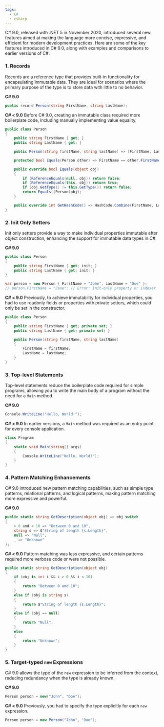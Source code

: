 ```yaml
---
tags:
  - C#
  - csharp
---
```


C# 9.0, released with .NET 5 in November 2020, introduced several new features aimed at making the language more concise, expressive, and efficient for modern development practices. Here are some of the key features introduced in C# 9.0, along with examples and comparisons to earlier versions of C#:

### 1. **Records**
Records are a reference type that provides built-in functionality for encapsulating immutable data. They are ideal for scenarios where the primary purpose of the type is to store data with little to no behavior.

**C# 9.0**
```csharp
public record Person(string FirstName, string LastName);
```

**C# < 9.0**
Before C# 9.0, creating an immutable class required more boilerplate code, including manually implementing value equality.
```csharp
public class Person
{
    public string FirstName { get; }
    public string LastName { get; }

    public Person(string firstName, string lastName) => (FirstName, LastName) = (firstName, lastName);

    protected bool Equals(Person other) => FirstName == other.FirstName && LastName == other.LastName;

    public override bool Equals(object obj)
    {
        if (ReferenceEquals(null, obj)) return false;
        if (ReferenceEquals(this, obj)) return true;
        if (obj.GetType() != this.GetType()) return false;
        return Equals((Person)obj);
    }

    public override int GetHashCode() => HashCode.Combine(FirstName, LastName);
}
```

### 2. **Init Only Setters**
Init only setters provide a way to make individual properties immutable after object construction, enhancing the support for immutable data types in C#.

**C# 9.0**
```csharp
public class Person
{
    public string FirstName { get; init; }
    public string LastName { get; init; }
}

var person = new Person { FirstName = "John", LastName = "Doe" };
// person.FirstName = "Jane"; // Error: Init-only property or indexer 'Person.FirstName' can only be assigned in an object initializer
```

**C# < 9.0**
Previously, to achieve immutability for individual properties, you had to use readonly fields or properties with private setters, which could only be set in the constructor.
```csharp
public class Person
{
    public string FirstName { get; private set; }
    public string LastName { get; private set; }

    public Person(string firstName, string lastName)
    {
        FirstName = firstName;
        LastName = lastName;
    }
}
```

### 3. **Top-level Statements**
Top-level statements reduce the boilerplate code required for simple programs, allowing you to write the main body of a program without the need for a `Main` method.

**C# 9.0**
```csharp
Console.WriteLine("Hello, World!");
```

**C# < 9.0**
In earlier versions, a `Main` method was required as an entry point for every console application.
```csharp
class Program
{
    static void Main(string[] args)
    {
        Console.WriteLine("Hello, World!");
    }
}
```

### 4. **Pattern Matching Enhancements**
C# 9.0 introduced new pattern matching capabilities, such as simple type patterns, relational patterns, and logical patterns, making pattern matching more expressive and powerful.

**C# 9.0**
```csharp
public static string GetDescription(object obj) => obj switch
{
    > 0 and < 10 => "Between 0 and 10",
    string s => $"String of length {s.Length}",
    null => "Null",
    _ => "Unknown"
};
```

**C# < 9.0**
Pattern matching was less expressive, and certain patterns required more verbose code or were not possible.
```csharp
public static string GetDescription(object obj)
{
    if (obj is int i && i > 0 && i < 10)
    {
        return "Between 0 and 10";
    }
    else if (obj is string s)
    {
        return $"String of length {s.Length}";
    }
    else if (obj == null)
    {
        return "Null";
    }
    else
    {
        return "Unknown";
    }
}
```

### 5. **Target-typed `new` Expressions**
C# 9.0 allows the type of the `new` expression to be inferred from the context, reducing redundancy when the type is already known.

**C# 9.0**
```csharp
Person person = new("John", "Doe");
```

**C# < 9.0**
Previously, you had to specify the type explicitly for each `new` expression.
```csharp
Person person = new Person("John", "Doe");
```